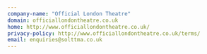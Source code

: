 ```yaml
---
company-name: "Official London Theatre"
domain: officiallondontheatre.co.uk
home: http://www.officiallondontheatre.co.uk/
privacy-policy: http://www.officiallondontheatre.co.uk/terms/
email: enquiries@solttma.co.uk
---
```




